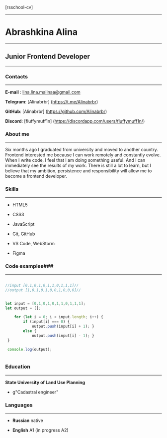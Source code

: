 [rsschool-cv]
****

# Abrashkina Alina
****


## Junior Frontend Developer ##
****


### Contacts ###
****


**E-mail** : lina.lina.malinaa@gmail.com


**Telegram**: [Alinabrbr] (https://t.me/Alinabrbr)


**GitHub**: [Alinabrbr] (https://github.com/Alinabrbr)


**Discord**: [fluffymuff1n] (https://discordapp.com/users/fluffymuff1n/)


### About me ###
****


Six months ago I graduated from university and moved to another country. 
Frontend interested me because I can work remotely and constantly evolve. 
When I write code, I feel that I am doing something useful. And I can immediately 
see the results of my work. There is still a lot to learn, but I believe that my ambition, 
persistence and responsibility will allow me to become a frontend developer.


### Skills ###
****


* HTML5


* CSS3


* JavaScript


* Git, GitHub


* VS Code, WebStorm


* Figma


### Code examples###
****

```javascript

//input [0,1,0,1,0,1,1,0,1,1,1]//
//output [1,0,1,0,1,0,0,1,0,0,0]//


let input = [0,1,0,1,0,1,1,0,1,1,1];
let output = [];

    for (let i = 0; i < input.length; i++) {
        if (input[i] === 0) {
            output.push(input[i] + 1); } 
        else {
            output.push(input[i] - 1); }
 }

 console.log(output);
 
```


### Education ###
****


**State University of Land Use Planning**


* g"Cadastral engineer"


### Languages ###
****


* **Russian** native


* **English** A1 (in progress A2)